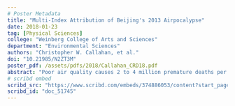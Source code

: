 ```yaml
---
# Poster Metadata
title: "Multi-Index Attribution of Beijing's 2013 Airpocalypse"
date: 2018-01-23
tag: [Physical Sciences]
college: "Weinberg College of Arts and Sciences"
department: "Environmental Sciences"
authors: "Christopher W. Callahan, et al."
doi: "10.21985/N2ZT3M"
poster_pdf: /assets/pdfs/2018/Callahan_CRD18.pdf
abstract: "Poor air quality causes 2 to 4 million premature deaths per year globally. Individual high-impact events, like Beijing’s January 2013 “airpocalypse,” have drawn significant attention, as they have demonstrated that short-lived air quality events can have outsized effects on public health and economic vitality. Poor air quality events are the result of emission of pollutants and the meteorological conditions favorable to their accumulation in the near-surface environment. The most important meteorological precursors of these conditions include lack of precipitation, low wind speeds, and vertical temperature inversions. Recent reports of extreme air quality, in conjunction with projected future changes in some meteorological air quality indices, raise the question: have the meteorological conditions that shape air quality changed in frequency, intensity, or duration over the observational era? Here we assess whether anthropogenic climate change has altered meteorological conditions conducive to poor air quality. To gain a more complete picture of the effect of anthropogenic change on air quality, we use three indices that quantify poor air quality: the Pollution Potential Index (Zou et al, 2017), which measures temperature inversions and surface wind speeds, the Haze Weather Index (Cai et al, 2017), which measures temperature inversions and mid-level wind speeds, and the Air Stagnation Index (Horton et al, 2014), which measures precipitation, surface wind speeds, and mid-level wind speeds. Drawing on the attribution methods of Diffenbaugh et al (2017), we assess the contribution of observed meteorological trends to the magnitude of air quality events, the return interval of events in the observational record, historical simulated climate, and pre-industrial simulated climate, and the probability of the observed trend in historical and pre-industrial simulated climates. This work provides a framework for both further understanding the role of climate change in air quality and expanding the scope of extreme event attribution."
# scribd embed
scribd_src: "https://www.scribd.com/embeds/374886053/content?start_page=1&view_mode=scroll&access_key=key-TrkQCF0WSvYLBYa5Q6QD&show_recommendations=true"
scribd_id: "doc_51745"
---
```


